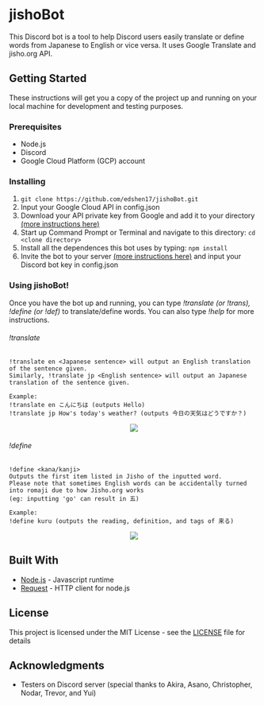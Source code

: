 # jishoBot
This Discord bot is a tool to help Discord users easily translate or define words from Japanese to English or 
vice versa. It uses Google Translate and jisho.org API. 

## Getting Started

These instructions will get you a copy of the project up and running on your local machine for development and testing purposes. 

### Prerequisites

* Node.js
* Discord 
* Google Cloud Platform (GCP) account

### Installing
1. ```git clone https://github.com/edshen17/jishoBot.git ```
2. Input your Google Cloud API in config.json
3. Download your API private key from Google and add it to your directory [(more instructions here)](https://cloud.google.com/translate/docs/quickstart-client-libraries#client-libraries-install-nodejs)
4. Start up Command Prompt or Terminal and navigate to this directory: ```cd <clone directory>```
5. Install all the dependences this bot uses by typing: ```npm install ``` 
6. Invite the bot to your server [(more instructions here)](https://stackoverflow.com/questions/37689289/how-to-join-a-server) and input your Discord bot key in config.json

### Using jishoBot!

Once you have the bot up and running, you can type *!translate (or !trans), !define (or !def)* to translate/define words. You can also type *!help* for more instructions.
###### !translate
 ```
 !translate en <Japanese sentence> will output an English translation of the sentence given.
 Similarly, !translate jp <English sentence> will output an Japanese translation of the sentence given.

Example: 
!translate en こんにちは (outputs Hello) 
!translate jp How's today's weather? (outputs 今日の天気はどうですか？)
```
<p align="center">
  <img src="https://user-images.githubusercontent.com/15848507/51932665-9402f380-23cd-11e9-8cb4-8116f857e182.png">
</p>

###### !define
```
!define <kana/kanji>
Outputs the first item listed in Jisho of the inputted word.
Please note that sometimes English words can be accidentally turned into romaji due to how Jisho.org works
(eg: inputting 'go' can result in 五)

Example:
!define kuru (outputs the reading, definition, and tags of 来る)
```
<p align="center">
  <img src="https://user-images.githubusercontent.com/15848507/51932735-bd238400-23cd-11e9-86d7-47e394144779.png">
</p>


## Built With

* [Node.js](https://nodejs.org/en/) - Javascript runtime
* [Request](https://www.npmjs.com/package/request) - HTTP client for node.js

## License

This project is licensed under the MIT License - see the [LICENSE](LICENSE) file for details

## Acknowledgments

* Testers on Discord server (special thanks to Akira, Asano, Christopher, Nodar, Trevor, and Yui)


